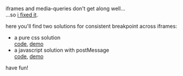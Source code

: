 iframes and media-queries don't get along well...  
...so [i fixed it](https://github.com/cdeath/same-breakpoint-iframes/).

here you'll find two solutions for consistent breakpoint across iframes:

- a pure css solution  
  [code](https://github.com/cdeath/same-breakpoint-iframes/tree/main/pure-css), [demo](https://cdeath.github.io/same-breakpoint-iframes/pure-css)
- a javascript solution with postMessage  
  [code](https://github.com/cdeath/same-breakpoint-iframes/tree/main/javascript-postmessage), [demo](https://cdeath.github.io/same-breakpoint-iframes/javascript-postmessage)

have fun!